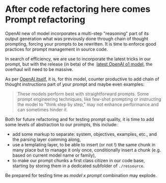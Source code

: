 # After code refactoring here comes Prompt refactoring
 
OpenAI new o1 model incorporates a multi-step "reasoning" part of its output generation what was previously done through chain of thought prompting, forcing your prompts to be rewritten. It is time to enforce good practices for prompt management in source code.

In search of efficiency, we are use to incorporate the latest tricks in our prompt, but with the release (in beta) of the  [latest OpenAI o1 model](https://openai.com/index/learning-to-reason-with-llms/), the overhaul will need to be massive.  

As per [OpenAI itself](https://platform.openai.com/docs/guides/reasoning/advice-on-prompting), it is, for this model, counter productive to add chain of thought instructions part of your prompt and maybe even examples:

> These models perform best with straightforward prompts. Some prompt engineering techniques, like few-shot prompting or instructing the model to "think step by step," may not enhance performance and can sometimes hinder it.

Both for future refactoring and for testing prompt quality, it is time to add some levels of abstraction to our prompts, this include:

- add some markup to separate: system, objectives, examples, etc., and the parsing layer comming along,
- use a templating layer, to be able to insert (or not !) the same chunk in many place but to manage it only once, conditionally insert a chunk (e.g. based on current model name or family),
- to make our prompt chunks a first class citizen in our code base, starting by storing them in a dedicated subfolder of `./ressource`.

Be prepared for testing time as *model x prompt* combination may explode.